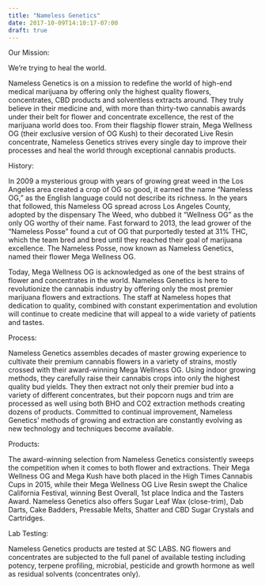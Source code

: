 ```yaml
---
title: "Nameless Genetics"
date: 2017-10-09T14:10:17-07:00
draft: true
---
```


Our Mission:

We’re trying to heal the world.



Nameless Genetics is on a mission to redefine the world of high-end medical marijuana by offering only the highest quality flowers, concentrates, CBD products and solventless extracts around. They truly believe in their medicine and, with more than thirty-two cannabis awards under their belt for flower and concentrate excellence, the rest of the marijuana world does too. From their flagship flower strain, Mega Wellness OG (their exclusive version of OG Kush) to their decorated Live Resin concentrate, Nameless Genetics strives every single day to improve their processes and heal the world through exceptional cannabis products.

History:

In 2009 a mysterious group with years of growing great weed in the Los Angeles area created a crop of OG so good, it earned the name “Nameless OG,” as the English language could not describe its richness. In the years that followed, this Nameless OG spread across Los Angeles County, adopted by the dispensary The Weed, who dubbed it “Wellness OG” as the only OG worthy of their name. Fast forward to 2013, the lead grower of the “Nameless Posse” found a cut of OG that purportedly tested at 31% THC, which the team bred and bred until they reached their goal of marijuana excellence. The Nameless Posse, now known as Nameless Genetics, named their flower Mega Wellness OG.

Today, Mega Wellness OG is acknowledged as one of the best strains of flower and concentrates in the world. Nameless Genetics is here to revolutionize the cannabis industry by offering only the most premier marijuana flowers and extractions. The staff at Nameless hopes that dedication to quality, combined with constant experimentation and evolution will continue to create medicine that will appeal to a wide variety of patients and tastes.

Process:

Nameless Genetics assembles decades of master growing experience to cultivate their premium cannabis flowers in a variety of strains, mostly crossed with their award-winning Mega Wellness OG. Using indoor growing methods, they carefully raise their cannabis crops into only the highest quality bud yields. They then extract not only their premier bud into a variety of different concentrates, but their popcorn nugs and trim are processed as well using both BHO and CO2 extraction methods creating dozens of products. Committed to continual improvement, Nameless Genetics’ methods of growing and extraction are constantly evolving as new technology and techniques become available.

Products:

The award-winning selection from Nameless Genetics consistently sweeps the competition when it comes to both flower and extractions. Their Mega Wellness OG and Mega Kush have both placed in the High Times Cannabis Cups in 2015, while their Mega Wellness OG Live Resin swept the Chalice California Festival, winning Best Overall, 1st place Indica and the Tasters Award. Nameless Genetics also offers Sugar Leaf Wax (close-trim), Dab Darts, Cake Badders, Pressable Melts, Shatter and CBD Sugar Crystals and Cartridges.

Lab Testing:

Nameless Genetics products are tested at SC LABS. NG flowers and concentrates are subjected to the full panel of available testing including potency, terpene profiling, microbial, pesticide and growth hormone as well as residual solvents (concentrates only).
